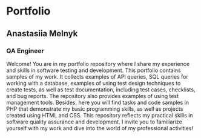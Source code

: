 # Portfolio
## Anastasiia Melnyk
### QA Engineer

Welcome!
You are in my portfolio repository where I share my experience and skills in software testing and development.
This portfolio contains samples of my work. It collects examples of API queries, SQL queries for working with a database, examples of using test design techniques to create tests, as well as test documentation, including test cases, checklists, and bug reports. The repository also provides examples of using test management tools.
Besides, here you will find tasks and code samples in PHP that demonstrate my basic programming skills, as well as projects created using HTML and CSS.
This repository reflects my practical skills in software quality assurance and development. I invite you to familiarize yourself with my work and dive into the world of my professional activities!
